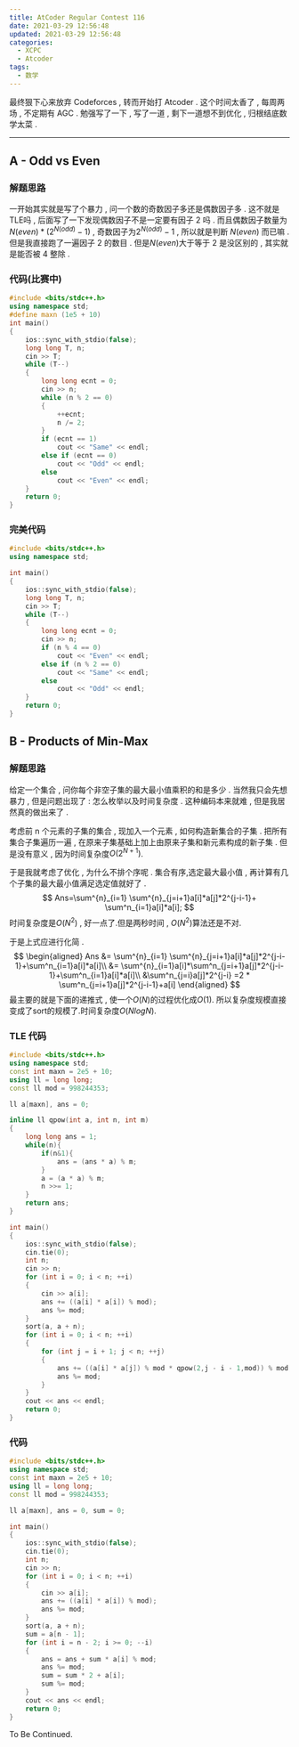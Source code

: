 ```yaml
---
title: AtCoder Regular Contest 116
date: 2021-03-29 12:56:48
updated: 2021-03-29 12:56:48
categories:
  - XCPC
  - Atcoder
tags:
  - 数学
---
```


最终狠下心来放弃 Codeforces , 转而开始打 Atcoder . 这个时间太香了 , 每周两场 , 不定期有 AGC . 勉强写了一下 , 写了一道 , 剩下一道想不到优化 , 归根结底数学太菜 .

<!-- more -->

---

## A - Odd vs Even

### 解题思路

一开始其实就是写了个暴力 , 问一个数的奇数因子多还是偶数因子多 . 这不就是TLE吗 , 后面写了一下发现偶数因子不是一定要有因子 2 吗 . 而且偶数因子数量为$N(even)*(2^{N(odd)}-1)$ , 奇数因子为$2^{N(odd)}-1$ , 所以就是判断 $N(even)$ 而已嘛 . 但是我直接跑了一遍因子 2 的数目 . 但是$N(even)$大于等于 2 是没区别的 , 其实就是能否被 4 整除 .

### 代码(比赛中)

```cpp
#include <bits/stdc++.h>
using namespace std;
#define maxn (1e5 + 10)
int main()
{
    ios::sync_with_stdio(false);
    long long T, n;
    cin >> T;
    while (T--)
    {
        long long ecnt = 0;
        cin >> n;
        while (n % 2 == 0)
        {
            ++ecnt;
            n /= 2;
        }
        if (ecnt == 1)
            cout << "Same" << endl;
        else if (ecnt == 0)
            cout << "Odd" << endl;
        else
            cout << "Even" << endl;
    }
    return 0;
}
```

### 完美代码

```cpp
#include <bits/stdc++.h>
using namespace std;

int main()
{
    ios::sync_with_stdio(false);
    long long T, n;
    cin >> T;
    while (T--)
    {
        long long ecnt = 0;
        cin >> n;
        if (n % 4 == 0)
            cout << "Even" << endl;
        else if (n % 2 == 0)
            cout << "Same" << endl;
        else
            cout << "Odd" << endl;
    }
    return 0;
}
```

## B - Products of Min-Max

### 解题思路

给定一个集合 , 问你每个非空子集的最大最小值乘积的和是多少 . 当然我只会先想暴力 , 但是问题出现了 : 怎么枚举以及时间复杂度 . 这种编码本来就难 , 但是我居然真的做出来了 . 

考虑前 n 个元素的子集的集合 , 现加入一个元素 , 如何构造新集合的子集 . 把所有集合子集遍历一遍 , 在原来子集基础上加上由原来子集和新元素构成的新子集 . 但是没有意义 , 因为时间复杂度$O(2^{N+1})$.

于是我就考虑了优化 , 为什么不排个序呢 . 集合有序,选定最大最小值 , 再计算有几个子集的最大最小值满足选定值就好了 .
$$
Ans=\sum^{n}_{i=1} \sum^{n}_{j=i+1}a[i]*a[j]*2^{j-i-1}+ 
\sum^n_{i=1}a[i]*a[i];
$$
 时间复杂度是$O(N^2)$ , 好一点了.但是两秒时间 , $O(N^2)$算法还是不对.

于是上式应进行化简 . 
$$
\begin{aligned}
Ans &= \sum^{n}_{i=1} \sum^{n}_{j=i+1}a[i]*a[j]*2^{j-i-1}+\sum^n_{i=1}a[i]*a[i]\\
    &= \sum^{n}_{i=1}a[i]*\sum^n_{j=i+1}a[j]*2^{j-i-1}+\sum^n_{i=1}a[i]*a[i]\\
    &\sum^n_{j=i}a[j]*2^{j-i} =2 * \sum^n_{j=i+1}a[j]*2^{j-i-1}+a[i]
\end{aligned}
$$
最主要的就是下面的递推式 , 使一个$O(N)$的过程优化成$O(1)$. 所以复杂度规模直接变成了sort的规模了.时间复杂度$O(NlogN)$.

### TLE 代码

```cpp
#include <bits/stdc++.h>
using namespace std;
const int maxn = 2e5 + 10;
using ll = long long;
const ll mod = 998244353;

ll a[maxn], ans = 0;

inline ll qpow(int a, int n, int m)
{
    long long ans = 1;
    while(n){
        if(n&1){
            ans = (ans * a) % m;
        }
        a = (a * a) % m;
        n >>= 1;
    }
    return ans;
}

int main()
{
    ios::sync_with_stdio(false);
    cin.tie(0);
    int n;
    cin >> n;
    for (int i = 0; i < n; ++i)
    {
        cin >> a[i];
        ans += ((a[i] * a[i]) % mod);
        ans %= mod;
    }
    sort(a, a + n);
    for (int i = 0; i < n; ++i)
    {
        for (int j = i + 1; j < n; ++j)
        {
            ans += ((a[i] * a[j]) % mod * qpow(2,j - i - 1,mod)) % mod;
            ans %= mod;
        }
    }
    cout << ans << endl;
    return 0;
}
```

### 代码

```cpp
#include <bits/stdc++.h>
using namespace std;
const int maxn = 2e5 + 10;
using ll = long long;
const ll mod = 998244353;

ll a[maxn], ans = 0, sum = 0;

int main()
{
    ios::sync_with_stdio(false);
    cin.tie(0);
    int n;
    cin >> n;
    for (int i = 0; i < n; ++i)
    {
        cin >> a[i];
        ans += ((a[i] * a[i]) % mod);
        ans %= mod;
    }
    sort(a, a + n);
    sum = a[n - 1];
    for (int i = n - 2; i >= 0; --i)
    {
        ans = ans + sum * a[i] % mod;
        ans %= mod;
        sum = sum * 2 + a[i];
        sum %= mod;
    }
    cout << ans << endl;
    return 0;
}
```

To Be Continued.

<!-- Q.E.D. -->